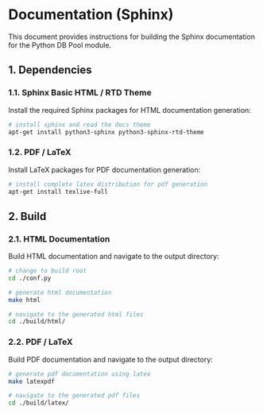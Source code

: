 # Documentation (Sphinx)

This document provides instructions for building the Sphinx documentation for the Python DB Pool module.

## 1. Dependencies

### 1.1. Sphinx Basic HTML / RTD Theme

Install the required Sphinx packages for HTML documentation generation:

```bash
# install sphinx and read the docs theme
apt-get install python3-sphinx python3-sphinx-rtd-theme
```

### 1.2. PDF / LaTeX

Install LaTeX packages for PDF documentation generation:

```bash
# install complete latex distribution for pdf generation
apt-get install texlive-full
```

## 2. Build

### 2.1. HTML Documentation

Build HTML documentation and navigate to the output directory:

```bash
# change to build root
cd ./conf.py

# generate html documentation
make html

# navigate to the generated html files
cd ./build/html/
```

### 2.2. PDF / LaTeX

Build PDF documentation and navigate to the output directory:

```bash
# generate pdf documentation using latex
make latexpdf

# navigate to the generated pdf files
cd ./build/latex/
```
